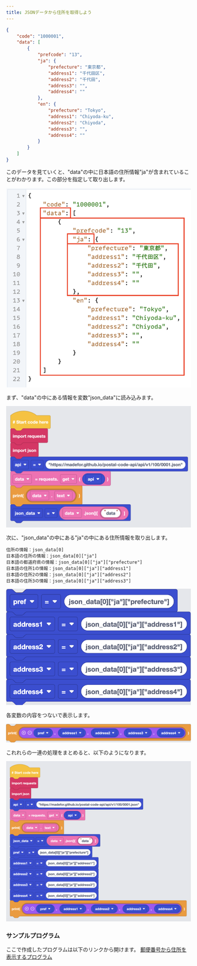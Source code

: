 ```yaml
---
title: JSONデータから住所を取得しよう
---
```

```json
{
    "code": "1000001",
    "data": [
        {
            "prefcode": "13",
            "ja": {
                "prefecture": "東京都",
                "address1": "千代田区",
                "address2": "千代田",
                "address3": "",
                "address4": ""
            },
            "en": {
                "prefecture": "Tokyo",
                "address1": "Chiyoda-ku",
                "address2": "Chiyoda",
                "address3": "",
                "address4": ""
            }
        }
    ]
}
```
このデータを見ていくと、"data"の中に日本語の住所情報"ja"が含まれていることがわかります。この部分を指定して取り出します。

![](/images/python/webapi/07.png)

まず、"data"の中にある情報を変数"json_data"に読み込みます。

![](/images/python/webapi/08.png)

次に、"json_data"の中にある"ja"の中にある住所情報を取り出します。

```
住所の情報：json_data[0]
日本語の住所の情報：json_data[0]["ja"]
日本語の都道府県の情報：json_data[0]["ja"]["prefecture"]
日本語の住所1の情報：json_data[0]["ja"]["address1"]
日本語の住所2の情報：json_data[0]["ja"]["address2"]
日本語の住所3の情報：json_data[0]["ja"]["address3"]
```
![](/images/python/webapi/09.png)

各変数の内容をつないで表示します。

![](/images/python/webapi/10.png)

これれらの一連の処理をまとめると、以下のようになります。

![](/images/python/webapi/11.png)


### サンプルプログラム
ここで作成したプログラムは以下のリンクから開けます。
[郵便番号から住所を表示するプログラム](https://app.edublocks.org/project/C07T9nfaVWeZkZj3D6DF7vZPGlM2/P5SsIXexlymfswn8zUCb)